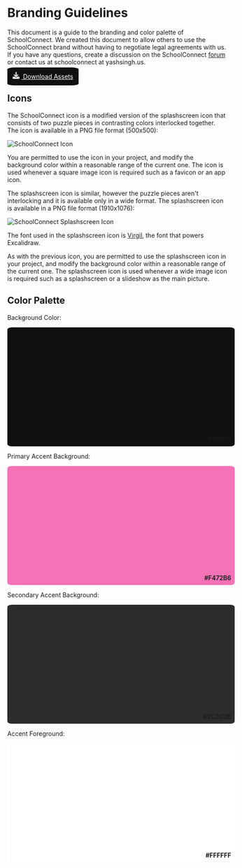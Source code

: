 # Branding Guidelines

This document is a guide to the branding and color palette of SchoolConnect. We created this document to allow others to use the SchoolConnect brand without having to negotiate legal agreements with us. If you have any questions, create a discussion on the SchoolConnect [forum](https://github.com/Yash-Singh1/schoolconnect/discussions) or contact us at schoolconnect at yashsingh.us.

<a href="/assets.zip" download style="color: white; background-color: #101010; padding: 12px; border-radius: 10%;" target="_blank"><svg xmlns="http://www.w3.org/2000/svg" style="width: 16px; display: inline-block; margin-right: 4px;" fill="white" viewBox="0 0 512 512"><!--! Font Awesome Pro 6.3.0 by @fontawesome - https://fontawesome.com License - https://fontawesome.com/license (Commercial License) Copyright 2023 Fonticons, Inc. --><path d="M288 32c0-17.7-14.3-32-32-32s-32 14.3-32 32V274.7l-73.4-73.4c-12.5-12.5-32.8-12.5-45.3 0s-12.5 32.8 0 45.3l128 128c12.5 12.5 32.8 12.5 45.3 0l128-128c12.5-12.5 12.5-32.8 0-45.3s-32.8-12.5-45.3 0L288 274.7V32zM64 352c-35.3 0-64 28.7-64 64v32c0 35.3 28.7 64 64 64H448c35.3 0 64-28.7 64-64V416c0-35.3-28.7-64-64-64H346.5l-45.3 45.3c-25 25-65.5 25-90.5 0L165.5 352H64zm368 56a24 24 0 1 1 0 48 24 24 0 1 1 0-48z"/></svg> Download Assets</a>

## Icons

The SchoolConnect icon is a modified version of the splashscreen icon that consists of two puzzle pieces in contrasting colors interlocked together. The icon is available in a PNG file format (500x500):

![SchoolConnect Icon](/logo.png)

You are permitted to use the icon in your project, and modify the background color within a reasonable range of the current one. The icon is used whenever a square image icon is required such as a favicon or an app icon.

The splashscreen icon is similar, however the puzzle pieces aren't interlocking and it is available only in a wide format. The splashscreen icon is available in a PNG file format (1910x1076):

![SchoolConnect Splashscreen Icon](/splash.png)

The font used in the splashscreen icon is [Virgil](https://virgil.excalidraw.com/), the font that powers Excalidraw.

As with the previous icon, you are permitted to use the splashscreen icon in your project, and modify the background color within a reasonable range of the current one. The splashscreen icon is used whenever a wide image icon is required such as a splashscreen or a slideshow as the main picture.

## Color Palette

Background Color:

<div style="background-color: #101010; width: 100%; height: 256px; border-radius: 2%; display: flex; justify-content: end; align-items: end; padding: 8px;">
  <div style="font-weight: 600;">#101010</div>
</div>

Primary Accent Background:

<div style="background-color: #F472B6; width: 100%; height: 256px; border-radius: 2%; display: flex; justify-content: end; align-items: end; padding: 8px;">
  <div style="font-weight: 600;">#F472B6</div>
</div>

Secondary Accent Background:

<div style="background-color: #2C2C2E; width: 100%; height: 256px; border-radius: 2%; display: flex; justify-content: end; align-items: end; padding: 8px;">
  <div style="font-weight: 600;">#2C2C2E</div>
</div>

Accent Foreground:

<div style="background-color: #FFFFFF; width: 100%; height: 256px; border-radius: 2%; display: flex; justify-content: end; align-items: end; padding: 8px;">
  <div style="font-weight: 600; color: black;">#FFFFFF</div>
</div>
